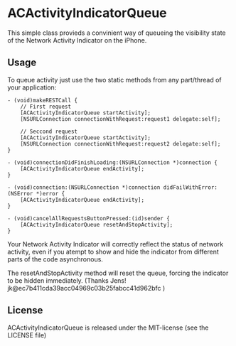 ACActivityIndicatorQueue
=========================

This simple class provieds a convinient way of queueing the visibility state of the Network Activity Indicator on the iPhone.

Usage
-------------------------

To queue activity just use the two static methods from any part/thread of your application:

	- (void)makeRESTCall {
		// First request
		[ACActivityIndicatorQueue startActivity];
		[NSURLConnection connectionWithRequest:request1 delegate:self];
		
		// Seccond request
		[ACActivityIndicatorQueue startActivity];
		[NSURLConnection connectionWithRequest:request2 delegate:self];
	}
	
	- (void)connectionDidFinishLoading:(NSURLConnection *)connection {
		[ACActivityIndicatorQueue endActivity];
	}
	
	- (void)connection:(NSURLConnection *)connection didFailWithError:(NSError *)error {
		[ACActivityIndicatorQueue endActivity];
	}
	
	- (void)cancelAllRequestsButtonPressed:(id)sender {
		[ACActivityIndicatorQueue resetAndStopActivity];
	}

Your Network Activity Indicator will correctly reflect the status of network activity, even if you atempt to show and hide the indicator from different parts of the code asynchronous.

The resetAndStopActivity method will reset the queue, forcing the indicator to be hidden immediately. (Thanks Jens!  jk@ec7b411cda39acc04969c03b25fabcc41d962bfc )

License
-------------------------

ACActivityIndicatorQueue is released under the MIT-license (see the LICENSE file)